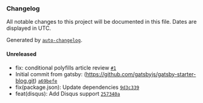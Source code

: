 ### Changelog

All notable changes to this project will be documented in this file. Dates are displayed in UTC.

Generated by [`auto-changelog`](https://github.com/CookPete/auto-changelog).

#### Unreleased

- fix: conditional polyfills article review [`#1`](https://github.com/Daudr/daudr-blog/pull/1)
- Initial commit from gatsby: (https://github.com/gatsbyjs/gatsby-starter-blog.git) [`a69befe`](https://github.com/Daudr/daudr-blog/commit/a69befef06caa191e57590982b5f6620f9f57df4)
- fix(package.json): Update dependencies [`9d3c339`](https://github.com/Daudr/daudr-blog/commit/9d3c339bf3da49424e0b7223e67a23ecf6ed2487)
- feat(disqus): Add Disqus support [`257340a`](https://github.com/Daudr/daudr-blog/commit/257340a4c6729ed5ad52c0be26d1358c88e119cb)
